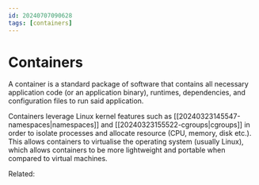 ```yaml
---
id: 20240707090628
tags: [containers]
---
```


# Containers

A container is a standard package of software that contains all
necessary application code (or an application binary), runtimes,
dependencies, and configuration files to run said application.

Containers leverage Linux kernel features such as
[[20240323145547-namespaces|namespaces]] and
[[20240323155522-cgroups|cgroups]] in order to isolate processes and
allocate resource (CPU, memory, disk etc.). This allows containers to
virtualise the operating system (usually Linux), which allows containers
to be more lightweight and portable when compared to virtual machines.

Related:
